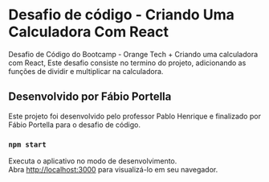 # Desafio de código - Criando Uma Calculadora Com React

Desafio de Código do Bootcamp - Orange Tech +
Criando uma calculadora com React,
Este desafio consiste no termino do projeto, adicionando as funções de dividir e multiplicar na calculadora.

## Desenvolvido por Fábio Portella

Este projeto foi desenvolvido pelo professor Pablo Henrique e finalizado por Fábio Portella para o desafio de código.

### `npm start`

Executa o aplicativo no modo de desenvolvimento.\
Abra [http://localhost:3000](http://localhost:3000) para visualizá-lo em seu navegador.